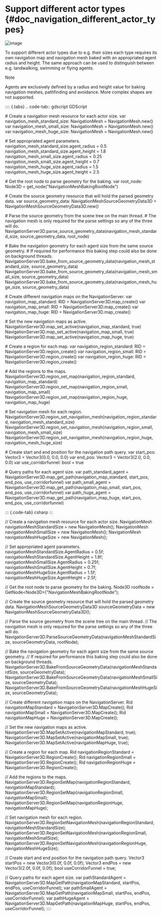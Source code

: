# Support different actor types {#doc_navigation_different_actor_types}

![image](img/nav_actor_sizes.png)

To support different actor types due to e.g. their sizes each type
requires its own navigation map and navigation mesh baked with an
appropriated agent radius and height. The same approach can be used to
distinguish between e.g. landwalking, swimming or flying agents.

> [!NOTE]
> Agents are exclusively defined by a radius and height value for baking
> navigation meshes, pathfinding and avoidance. More complex shapes are
> not supported.

:::: {.tabs}
.. code-tab:: gdscript GDScript

\# Create a navigation mesh resource for each actor size. var
navigation_mesh_standard_size: NavigationMesh = NavigationMesh.new() var
navigation_mesh_small_size: NavigationMesh = NavigationMesh.new() var
navigation_mesh_huge_size: NavigationMesh = NavigationMesh.new()

\# Set appropriated agent parameters.
navigation_mesh_standard_size.agent_radius = 0.5
navigation_mesh_standard_size.agent_height = 1.8
navigation_mesh_small_size.agent_radius = 0.25
navigation_mesh_small_size.agent_height = 0.7
navigation_mesh_huge_size.agent_radius = 1.5
navigation_mesh_huge_size.agent_height = 2.5

\# Get the root node to parse geometry for the baking. var root_node:
Node3D = get_node(\"NavigationMeshBakingRootNode\")

\# Create the source geometry resource that will hold the parsed
geometry data. var source_geometry_data:
NavigationMeshSourceGeometryData3D =
NavigationMeshSourceGeometryData3D.new()

\# Parse the source geometry from the scene tree on the main thread. \#
The navigation mesh is only required for the parse settings so any of
the three will do.
NavigationServer3D.parse_source_geometry_data(navigation_mesh_standard_size,
source_geometry_data, root_node)

\# Bake the navigation geometry for each agent size from the same source
geometry. \# If required for performance this baking step could also be
done on background threads.
NavigationServer3D.bake_from_source_geometry_data(navigation_mesh_standard_size,
source_geometry_data)
NavigationServer3D.bake_from_source_geometry_data(navigation_mesh_small_size,
source_geometry_data)
NavigationServer3D.bake_from_source_geometry_data(navigation_mesh_huge_size,
source_geometry_data)

\# Create different navigation maps on the NavigationServer. var
navigation_map_standard: RID = NavigationServer3D.map_create() var
navigation_map_small: RID = NavigationServer3D.map_create() var
navigation_map_huge: RID = NavigationServer3D.map_create()

\# Set the new navigation maps as active.
NavigationServer3D.map_set_active(navigation_map_standard, true)
NavigationServer3D.map_set_active(navigation_map_small, true)
NavigationServer3D.map_set_active(navigation_map_huge, true)

\# Create a region for each map. var navigation_region_standard: RID =
NavigationServer3D.region_create() var navigation_region_small: RID =
NavigationServer3D.region_create() var navigation_region_huge: RID =
NavigationServer3D.region_create()

\# Add the regions to the maps.
NavigationServer3D.region_set_map(navigation_region_standard,
navigation_map_standard)
NavigationServer3D.region_set_map(navigation_region_small,
navigation_map_small)
NavigationServer3D.region_set_map(navigation_region_huge,
navigation_map_huge)

\# Set navigation mesh for each region.
NavigationServer3D.region_set_navigation_mesh(navigation_region_standard,
navigation_mesh_standard_size)
NavigationServer3D.region_set_navigation_mesh(navigation_region_small,
navigation_mesh_small_size)
NavigationServer3D.region_set_navigation_mesh(navigation_region_huge,
navigation_mesh_huge_size)

\# Create start and end position for the navigation path query. var
start_pos: Vector3 = Vector3(0.0, 0.0, 0.0) var end_pos: Vector3 =
Vector3(2.0, 0.0, 0.0) var use_corridorfunnel: bool = true

\# Query paths for each agent size. var path_standard_agent =
NavigationServer3D.map_get_path(navigation_map_standard, start_pos,
end_pos, use_corridorfunnel) var path_small_agent =
NavigationServer3D.map_get_path(navigation_map_small, start_pos,
end_pos, use_corridorfunnel) var path_huge_agent =
NavigationServer3D.map_get_path(navigation_map_huge, start_pos, end_pos,
use_corridorfunnel)

::: {.code-tab}
csharp
:::

// Create a navigation mesh resource for each actor size. NavigationMesh
navigationMeshStandardSize = new NavigationMesh(); NavigationMesh
navigationMeshSmallSize = new NavigationMesh(); NavigationMesh
navigationMeshHugeSize = new NavigationMesh();

// Set appropriated agent parameters.
navigationMeshStandardSize.AgentRadius = 0.5f;
navigationMeshStandardSize.AgentHeight = 1.8f;
navigationMeshSmallSize.AgentRadius = 0.25f;
navigationMeshSmallSize.AgentHeight = 0.7f;
navigationMeshHugeSize.AgentRadius = 1.5f;
navigationMeshHugeSize.AgentHeight = 2.5f;

// Get the root node to parse geometry for the baking. Node3D rootNode =
GetNode\<Node3D\>(\"NavigationMeshBakingRootNode\");

// Create the source geometry resource that will hold the parsed
geometry data. NavigationMeshSourceGeometryData3D sourceGeometryData =
new NavigationMeshSourceGeometryData3D();

// Parse the source geometry from the scene tree on the main thread. //
The navigation mesh is only required for the parse settings so any of
the three will do.
NavigationServer3D.ParseSourceGeometryData(navigationMeshStandardSize,
sourceGeometryData, rootNode);

// Bake the navigation geometry for each agent size from the same source
geometry. // If required for performance this baking step could also be
done on background threads.
NavigationServer3D.BakeFromSourceGeometryData(navigationMeshStandardSize,
sourceGeometryData);
NavigationServer3D.BakeFromSourceGeometryData(navigationMeshSmallSize,
sourceGeometryData);
NavigationServer3D.BakeFromSourceGeometryData(navigationMeshHugeSize,
sourceGeometryData);

// Create different navigation maps on the NavigationServer. Rid
navigationMapStandard = NavigationServer3D.MapCreate(); Rid
navigationMapSmall = NavigationServer3D.MapCreate(); Rid
navigationMapHuge = NavigationServer3D.MapCreate();

// Set the new navigation maps as active.
NavigationServer3D.MapSetActive(navigationMapStandard, true);
NavigationServer3D.MapSetActive(navigationMapSmall, true);
NavigationServer3D.MapSetActive(navigationMapHuge, true);

// Create a region for each map. Rid navigationRegionStandard =
NavigationServer3D.RegionCreate(); Rid navigationRegionSmall =
NavigationServer3D.RegionCreate(); Rid navigationRegionHuge =
NavigationServer3D.RegionCreate();

// Add the regions to the maps.
NavigationServer3D.RegionSetMap(navigationRegionStandard,
navigationMapStandard);
NavigationServer3D.RegionSetMap(navigationRegionSmall,
navigationMapSmall);
NavigationServer3D.RegionSetMap(navigationRegionHuge,
navigationMapHuge);

// Set navigation mesh for each region.
NavigationServer3D.RegionSetNavigationMesh(navigationRegionStandard,
navigationMeshStandardSize);
NavigationServer3D.RegionSetNavigationMesh(navigationRegionSmall,
navigationMeshSmallSize);
NavigationServer3D.RegionSetNavigationMesh(navigationRegionHuge,
navigationMeshHugeSize);

// Create start and end position for the navigation path query. Vector3
startPos = new Vector3(0.0f, 0.0f, 0.0f); Vector3 endPos = new
Vector3(2.0f, 0.0f, 0.0f); bool useCorridorFunnel = true;

// Query paths for each agent size. var pathStandardAgent =
NavigationServer3D.MapGetPath(navigationMapStandard, startPos, endPos,
useCorridorFunnel); var pathSmallAgent =
NavigationServer3D.MapGetPath(navigationMapSmall, startPos, endPos,
useCorridorFunnel); var pathHugeAgent =
NavigationServer3D.MapGetPath(navigationMapHuge, startPos, endPos,
useCorridorFunnel);
::::
